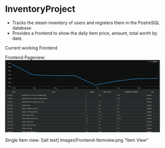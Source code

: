 # InventoryProject
- Tracks the steam inventory of users and registers them in the PostreSQL database
- Provides a frontend to show the daily item price, amount, total worth by date.

  
Current working Frontend

Frontend Pageview: 
![alt text](Images\Frontend-Pageview.png "Frontend Pageview")

Single Item view:
![alt text] Images\Frontend-Itemview.png "Item View"